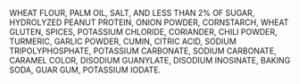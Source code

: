 WHEAT FLOUR,
PALM OIL,
SALT,
 AND LESS THAN 2% OF SUGAR,
 HYDROLYZED PEANUT PROTEIN, 
 ONION POWDER,
CORNSTARCH,
 WHEAT GLUTEN,
 SPICES, 
POTASSIUM CHLORIDE,
 CORIANDER,
 CHILI POWDER, 
TURMERIC,
 GARLIC POWDER,
 CUMIN,
 CITRIC ACID,
SODIUM TRIPOLYPHOSPHATE,
 POTASSIUM CARBONATE,
 SODIUM CARBONATE,
CARAMEL COLOR,
 DISODIUM GUANYLATE,
DISODIUM INOSINATE,
 BAKING SODA, 
 GUAR GUM,
 POTASSIUM IODATE.
